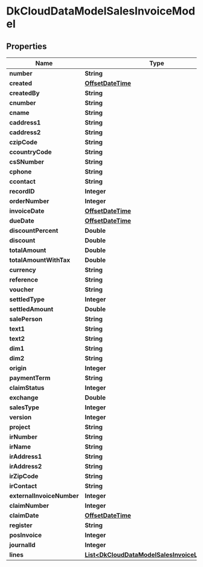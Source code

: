
# DkCloudDataModelSalesInvoiceModel

## Properties
Name | Type | Description | Notes
------------ | ------------- | ------------- | -------------
**number** | **String** |  |  [optional]
**created** | [**OffsetDateTime**](OffsetDateTime.md) |  |  [optional]
**createdBy** | **String** |  |  [optional]
**cnumber** | **String** |  |  [optional]
**cname** | **String** |  |  [optional]
**caddress1** | **String** |  |  [optional]
**caddress2** | **String** |  |  [optional]
**czipCode** | **String** |  |  [optional]
**ccountryCode** | **String** |  |  [optional]
**csSNumber** | **String** |  |  [optional]
**cphone** | **String** |  |  [optional]
**ccontact** | **String** |  |  [optional]
**recordID** | **Integer** |  |  [optional]
**orderNumber** | **Integer** |  |  [optional]
**invoiceDate** | [**OffsetDateTime**](OffsetDateTime.md) |  |  [optional]
**dueDate** | [**OffsetDateTime**](OffsetDateTime.md) |  |  [optional]
**discountPercent** | **Double** |  |  [optional]
**discount** | **Double** |  |  [optional]
**totalAmount** | **Double** |  |  [optional]
**totalAmountWithTax** | **Double** |  |  [optional]
**currency** | **String** |  |  [optional]
**reference** | **String** |  |  [optional]
**voucher** | **String** |  |  [optional]
**settledType** | **Integer** |  |  [optional]
**settledAmount** | **Double** |  |  [optional]
**salePerson** | **String** |  |  [optional]
**text1** | **String** |  |  [optional]
**text2** | **String** |  |  [optional]
**dim1** | **String** |  |  [optional]
**dim2** | **String** |  |  [optional]
**origin** | **Integer** |  |  [optional]
**paymentTerm** | **String** |  |  [optional]
**claimStatus** | **Integer** |  |  [optional]
**exchange** | **Double** |  |  [optional]
**salesType** | **Integer** |  |  [optional]
**version** | **Integer** |  |  [optional]
**project** | **String** |  |  [optional]
**irNumber** | **String** |  |  [optional]
**irName** | **String** |  |  [optional]
**irAddress1** | **String** |  |  [optional]
**irAddress2** | **String** |  |  [optional]
**irZipCode** | **String** |  |  [optional]
**irContact** | **String** |  |  [optional]
**externalInvoiceNumber** | **Integer** |  |  [optional]
**claimNumber** | **Integer** |  |  [optional]
**claimDate** | [**OffsetDateTime**](OffsetDateTime.md) |  |  [optional]
**register** | **String** |  |  [optional]
**posInvoice** | **Integer** |  |  [optional]
**journalId** | **Integer** |  |  [optional]
**lines** | [**List&lt;DkCloudDataModelSalesInvoiceLineModel&gt;**](DkCloudDataModelSalesInvoiceLineModel.md) |  |  [optional]



